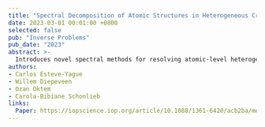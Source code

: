 ```yaml
---
title: "Spectral Decomposition of Atomic Structures in Heterogeneous Cryo-EM"
date: 2023-03-01 00:01:00 +0800
selected: false
pub: "Inverse Problems"
pub_date: "2023"
abstract: >-
  Introduces novel spectral methods for resolving atomic-level heterogeneity in cryo-EM datasets.
authors:
- Carlos Esteve-Yague
- Willem Diepeveen
- Ozan Oktem
- Carola-Bibiane Schonlieb
links:
  Paper: https://iopscience.iop.org/article/10.1088/1361-6420/acb2ba/meta
---
```

